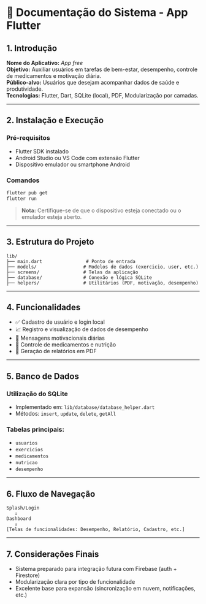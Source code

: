 
# 📱 Documentação do Sistema - App Flutter

## 1. Introdução

**Nome do Aplicativo:** *App free*  
**Objetivo:** Auxiliar usuários em tarefas de bem-estar, desempenho, controle de medicamentos e motivação diária.  
**Público-alvo:** Usuários que desejam acompanhar dados de saúde e produtividade.  
**Tecnologias:** Flutter, Dart, SQLite (local), PDF, Modularização por camadas.

---

## 2. Instalação e Execução

### Pré-requisitos
- Flutter SDK instalado
- Android Studio ou VS Code com extensão Flutter
- Dispositivo emulador ou smartphone Android

### Comandos

```bash
flutter pub get
flutter run
```

> **Nota:** Certifique-se de que o dispositivo esteja conectado ou o emulador esteja aberto.

---

## 3. Estrutura do Projeto

```
lib/
├── main.dart                # Ponto de entrada
├── models/                 # Modelos de dados (exercicio, user, etc.)
├── screens/                # Telas da aplicação
├── database/               # Conexão e lógica SQLite
├── helpers/                # Utilitários (PDF, motivação, desempenho)
```

---

## 4. Funcionalidades

- ✅ Cadastro de usuário e login local
- 📈 Registro e visualização de dados de desempenho
- 🧠 Mensagens motivacionais diárias
- 💊 Controle de medicamentos e nutrição
- 📄 Geração de relatórios em PDF

---

## 5. Banco de Dados

### Utilização do SQLite
- Implementado em: `lib/database/database_helper.dart`
- Métodos: `insert`, `update`, `delete`, `getAll`

### Tabelas principais:
- `usuarios`
- `exercicios`
- `medicamentos`
- `nutricao`
- `desempenho`

---

## 6. Fluxo de Navegação

```plaintext
Splash/Login
   ↓
Dashboard
   ↓
[Telas de funcionalidades: Desempenho, Relatório, Cadastro, etc.]
```

---

## 7. Considerações Finais

- Sistema preparado para integração futura com Firebase (auth + Firestore)
- Modularização clara por tipo de funcionalidade
- Excelente base para expansão (sincronização em nuvem, notificações, etc.)


